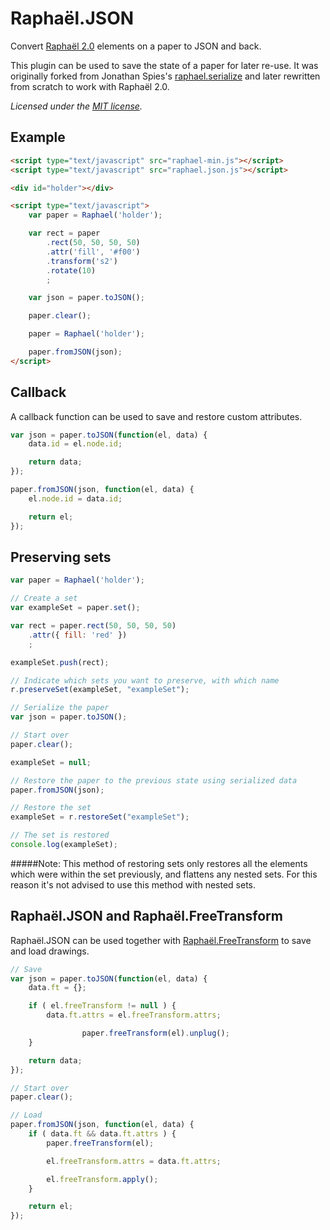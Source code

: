 Raphaël.JSON
============

Convert [Raphaël 2.0](http://raphaeljs.com/) elements on a paper to JSON and back.

This plugin can be used to save the state of a paper for later re-use. It was originally 
forked from Jonathan Spies's [raphael.serialize](https://github.com/jspies/raphael.serialize)
and later rewritten from scratch to work with Raphaël 2.0.
  
*Licensed under the [MIT license](http://www.opensource.org/licenses/mit-license.php).*


Example
-------

```html
<script type="text/javascript" src="raphael-min.js"></script>
<script type="text/javascript" src="raphael.json.js"></script>

<div id="holder"></div>

<script type="text/javascript">
	var paper = Raphael('holder');

	var rect = paper
		.rect(50, 50, 50, 50)
		.attr('fill', '#f00')
		.transform('s2')
		.rotate(10)
		;

	var json = paper.toJSON();

	paper.clear();

	paper = Raphael('holder');

	paper.fromJSON(json);
</script>
```

Callback
--------

A callback function can be used to save and restore custom attributes.

```javascript
var json = paper.toJSON(function(el, data) {
	data.id = el.node.id;

	return data;
});
```

```javascript
paper.fromJSON(json, function(el, data) {
	el.node.id = data.id;

	return el;
});
```

Preserving sets
---------------

```javascript
var paper = Raphael('holder');

// Create a set
var exampleSet = paper.set();

var rect = paper.rect(50, 50, 50, 50)
	.attr({ fill: 'red' })
	;

exampleSet.push(rect);

// Indicate which sets you want to preserve, with which name
r.preserveSet(exampleSet, "exampleSet");

// Serialize the paper
var json = paper.toJSON();

// Start over
paper.clear();

exampleSet = null;

// Restore the paper to the previous state using serialized data
paper.fromJSON(json);

// Restore the set
exampleSet = r.restoreSet("exampleSet");

// The set is restored
console.log(exampleSet);
```
#####Note:
This method of restoring sets only restores all the elements which were within the set previously, and flattens any nested sets. For this reason it's not advised to use this method with nested sets.

Raphaël.JSON and Raphaël.FreeTransform
--------------------------------------

Raphaël.JSON can be used together with 
[Raphaël.FreeTransform](https://github.com/ElbertF/Raphael.FreeTransform) to
save and load drawings.

```javascript
// Save
var json = paper.toJSON(function(el, data) {
    data.ft = {};

    if ( el.freeTransform != null ) {
        data.ft.attrs = el.freeTransform.attrs;

				paper.freeTransform(el).unplug();
    }

    return data;
});

// Start over
paper.clear();

// Load
paper.fromJSON(json, function(el, data) {
    if ( data.ft && data.ft.attrs ) {
        paper.freeTransform(el);

        el.freeTransform.attrs = data.ft.attrs;

        el.freeTransform.apply();
    }

    return el;
});
```

